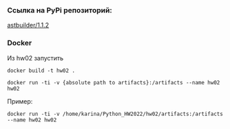 ### Ссылка на PyPi репозиторий: 
[astbuilder/1.1.2](https://pypi.org/project/astbuilder/1.2/)

### Docker
Из hw02 запустить

`docker build -t hw02 .`

`docker run -ti -v {absolute path to artifacts}:/artifacts --name hw02 hw02`

Пример:

 `docker run -ti -v /home/karina/Python_HW2022/hw02/artifacts:/artifacts --name hw02 hw02`
